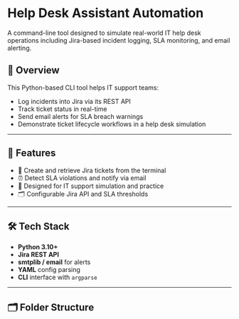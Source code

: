 # Help Desk Assistant Automation

A command-line tool designed to simulate real-world IT help desk operations including Jira-based incident logging, SLA monitoring, and email alerting.

## 🚀 Overview
This Python-based CLI tool helps IT support teams:
- Log incidents into Jira via its REST API
- Track ticket status in real-time
- Send email alerts for SLA breach warnings
- Demonstrate ticket lifecycle workflows in a help desk simulation

---

## 🔧 Features
- 📝 Create and retrieve Jira tickets from the terminal
- ⏰ Detect SLA violations and notify via email
- 🧠 Designed for IT support simulation and practice
- 🗂 Configurable Jira API and SLA thresholds

---

## 🛠️ Tech Stack
- **Python 3.10+**
- **Jira REST API**
- **smtplib / email** for alerts
- **YAML** config parsing
- **CLI** interface with `argparse`

---

## 🗂️ Folder Structure
